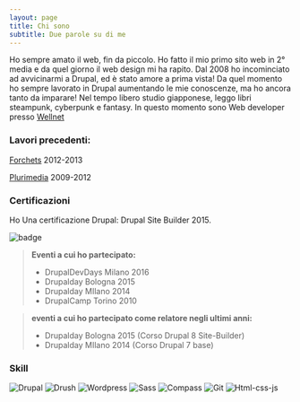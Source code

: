 ```yaml
---
layout: page
title: Chi sono
subtitle: Due parole su di me
---
```


Ho sempre amato il web, fin da piccolo.
Ho fatto il mio primo sito web in 2° media e da quel giorno il web design mi ha rapito.
Dal 2008 ho incominciato ad avvicinarmi a Drupal, ed è stato amore a prima vista!
Da quel momento ho sempre lavorato in Drupal aumentando le mie conoscenze, ma ho ancora tanto da imparare!
Nel tempo libero studio giapponese, leggo libri steampunk, cyberpunk e fantasy.
In questo momento sono Web developer presso [Wellnet](http://www.wellnet.it/)

### Lavori precedenti:

[Forchets](http://www.forchets.com) 2012-2013<br />

[Plurimedia](http://www.plurimedia.it) 2009-2012<br />


### Certificazioni
Ho Una certificazione Drupal: Drupal Site Builder 2015.

![badge](http://blog.davidesanfilippo.it/sites/all/themes/noodle/subtheme/img/about/drupalsitebuilding.png)

>
> **Eventi a cui ho partecipato:**
>
> - DrupalDevDays Milano 2016
> - Drupalday Bologna 2015
> - Drupalday MIlano 2014
> - DrupalCamp Torino 2010


> **eventi a cui ho partecipato come relatore negli ultimi anni:**
>
> - Drupalday Bologna 2015 (Corso Drupal 8 Site-Builder)
> - Drupalday MIlano 2014 (Corso Drupal 7 base)
>

### Skill
![Drupal](http://blog.davidesanfilippo.it/sites/all/themes/noodle/subtheme/img/about/drupal.png)
![Drush](http://blog.davidesanfilippo.it/sites/all/themes/noodle/subtheme/img/about/drush.png) 
![Wordpress](http://blog.davidesanfilippo.it/sites/all/themes/noodle/subtheme/img/about/wordpress.png)
![Sass](http://blog.davidesanfilippo.it/sites/all/themes/noodle/subtheme/img/about/sass.png)
![Compass](http://blog.davidesanfilippo.it/sites/all/themes/noodle/subtheme/img/about/compass.png)
![Git](http://blog.davidesanfilippo.it/sites/all/themes/noodle/subtheme/img/about/git.png)
![Html-css-js](http://www.allwebtutorials.com/wp-content/uploads/2016/04/html5-css-javascript-logos.png)


